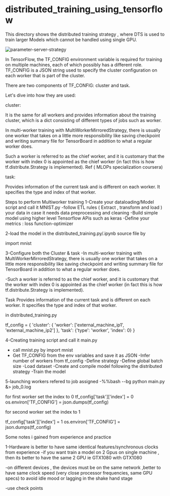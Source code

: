 # distributed_training_using_tensorflow

This directory shows the distributed training strategy , where DTS is used to train larger Models which cannot be handled using single GPU.






![parameter-server-strategy](https://user-images.githubusercontent.com/37244966/190893502-6fb72f0c-45dd-43bf-a094-91c39a3ef5af.png)















In TensorFlow, the TF_CONFIG environment variable is required for training on multiple machines, each of which possibly has a different role. TF_CONFIG is a JSON string used to specify the cluster configuration on each worker that is part of the cluster.

There are two components of TF_CONFIG: cluster and task.

Let's dive into how they are used:

cluster:

It is the same for all workers and provides information about the training cluster, which is a dict consisting of different types of jobs such as worker.

In multi-worker training with MultiWorkerMirroredStrategy, there is usually one worker that takes on a little more responsibility like saving checkpoint and writing summary file for TensorBoard in addition to what a regular worker does.

Such a worker is referred to as the chief worker, and it is customary that the worker with index 0 is appointed as the chief worker (in fact this is how tf.distribute.Strategy is implemented). Ref ( MLOPs specialization coursera)




task:

Provides information of the current task and is different on each worker. It specifies the type and index of that worker.





Steps to perform Multiworker training 
1-Create your dataloading/Model script and call it MNIST.py
-follow ETL rules ( Extract , transform and load ) your data in case it needs data preprocessing and cleaning 
-Build simple model using higher level Tensorflow APis such as keras
-Define your metrics : loss function-optimizer





2-load the model in the distributed_training.py/.ipynb source file by 

import mnist


3-Configure both the Cluster & task 
-In multi-worker training with MultiWorkerMirroredStrategy, there is usually one worker that takes on a little more responsibility like saving checkpoint and writing summary file for TensorBoard in addition to what a regular worker does.

-Such a worker is referred to as the chief worker, and it is customary that the worker with index 0 is appointed as the chief worker (in fact this is how tf.distribute.Strategy is implemented).



Task Provides information of the current task and is different on each worker. It specifies the type and index of that worker.

in distributed_training.py

tf_config = {
    'cluster': {
        'worker': ['external_machine_ip1', 'external_machine_ip2']
    },
    'task': {'type': 'worker', 'index': 0}
}



4-Creating training script and call it main.py
- call mnist.py by import mnist
- Get TF_CONFIG from the env variables and save it as JSON
-Infer number of workers from tf_config
-Define strategy
-Define global batch size
-Load dataset
-Create and compile model following the distributed strategy
-Train the model

5-launching workers refered to job assigned 
-%%bash --bg
python main.py &> job_0.log


for first worker set the index to 0
tf_config['task']['index'] = 0
os.environ['TF_CONFIG'] = json.dumps(tf_config)


for second worker set the index to 1

tf_config['task']['index'] = 1
os.environ['TF_CONFIG'] = json.dumps(tf_config)







Some notes i gained from experience and practice 

1-Hardware is better to have same identical features/synchronous clocks 
from experience 
-if you want train a model on 2 Gpus on single machine , then its better to have the same 2 GPU
ie GTX1080 with GTX1080 


-on different devices , the devices must be on the same network ,better to have same clock speed (very close processor frequencies, same GPU specs) to avoid idle mood or lagging in the shake hand stage 


-use check points 

